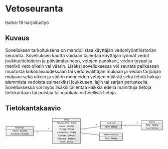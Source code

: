 # Vetoseuranta
tsoha-19 harjoitustyö

## Kuvaus
Sovelluksen tarkoituksena on mahdollistaa käyttäjän vedonlyöntihistorian seuranta. Sovelluksen kautta voidaan tallentaa käyttäjän lyömät vedot joukkuetietoiteen ja päivämäärineen, vetojen panokset, vedon tyyppi ja menikö veto oikein vai väärin. Lisäksi sovelluksessa voi seurata pelikassan muutosta kokonaisuudessaan tai vedonvälittäjän mukaan ja vedon tarjoajan mukaan sekä oikein ja väärin menneiden vetojen määrää sekä tehdä hakuja aiemmista vedoista esimerkiksi joukkueen, lajin tai sarjan perusteella. Sovelluksessa voi myös lisäksi tallentaa kaikkia edellä mainittuja tietoja tietokantaan tai poistaa tai muokata virheellisiä tietoja.

## Tietokantakaavio
![alt text](https://github.com/jyrki26/Vetoseuranta/blob/master/tietokantakaavio_1.jpg)
